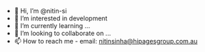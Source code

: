 - 👋 Hi, I’m @nitin-si
- 👀 I’m interested in development
- 🌱 I’m currently learning ...
- 💞️ I’m looking to collaborate on ...
- 📫 How to reach me - email: nitinsinha@hipagesgroup.com.au

<!---
nitin-si/nitin-si is a ✨ special ✨ repository because its `README.md` (this file) appears on your GitHub profile.
You can click the Preview link to take a look at your changes.
--->
